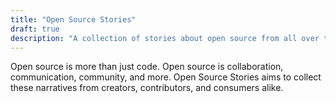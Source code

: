 ```yaml
---
title: "Open Source Stories"
draft: true
description: "A collection of stories about open source from all over the world"
---
```

Open source is more than just code. Open source is collaboration, communication, community, and more. Open Source Stories aims to collect these narratives from creators, contributors, and consumers alike.
